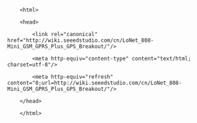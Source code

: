 <!DOCTYPE html>
        <html>
        <head>
            <link rel="canonical" href="http://wiki.seeedstudio.com/cn/LoNet_808-Mini_GSM_GPRS_Plus_GPS_Breakout/"/>
            <meta http-equiv="content-type" content="text/html; charset=utf-8"/>
            <meta http-equiv="refresh" content="0;url=http://wiki.seeedstudio.com/cn/LoNet_808-Mini_GSM_GPRS_Plus_GPS_Breakout/"/>
        </head>
        </html>